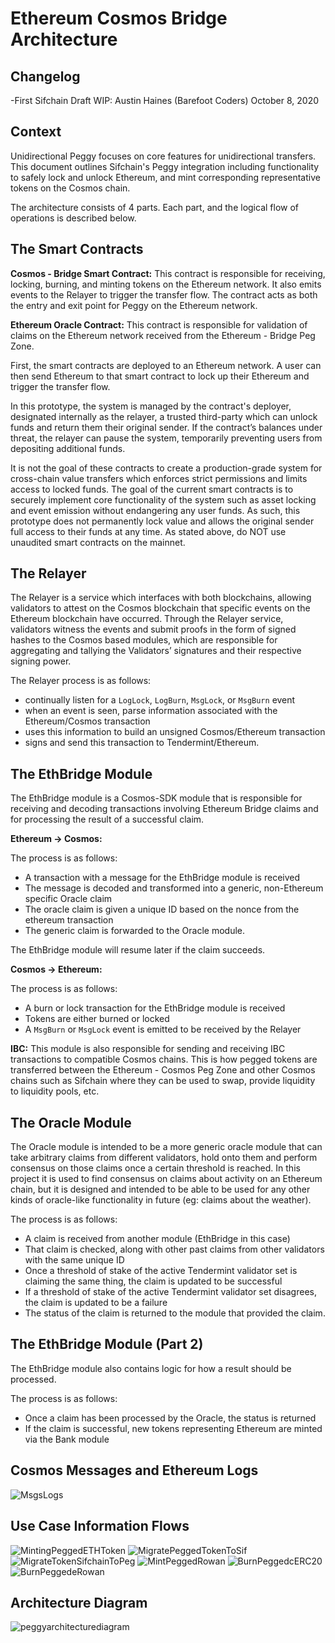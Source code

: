 # **Ethereum Cosmos Bridge Architecture**

## Changelog
-First Sifchain Draft WIP: Austin Haines (Barefoot Coders) October 8, 2020

## Context

Unidirectional Peggy focuses on core features for unidirectional transfers. This document outlines Sifchain's Peggy integration including functionality to safely lock and unlock Ethereum, and mint corresponding representative tokens on the Cosmos chain.

The architecture consists of 4 parts. Each part, and the logical flow of operations is described below.

## The Smart Contracts

**Cosmos - Bridge Smart Contract:** This contract is responsible for receiving, locking, burning, and minting tokens on the Ethereum network. It also emits events to the Relayer to trigger the transfer flow. The contract acts as both the entry and exit point for Peggy on the Ethereum network.

**Ethereum Oracle Contract:** This contract is responsible for validation of claims on the Ethereum network received from the Ethereum - Bridge Peg Zone. 

First, the smart contracts are deployed to an Ethereum network. A user can then send Ethereum to that smart contract to lock up their Ethereum and trigger the transfer flow.

In this prototype, the system is managed by the contract's deployer, designated internally as the relayer, a trusted third-party which can unlock funds and return them their original sender. If the contract’s balances under threat, the relayer can pause the system, temporarily preventing users from depositing additional funds.

It is not the goal of these contracts to create a production-grade system for cross-chain value transfers which enforces strict permissions and limits access to locked funds. The goal of the current smart contracts is to securely implement core functionality of the system such as asset locking and event emission without endangering any user funds. As such, this prototype does not permanently lock value and allows the original sender full access to their funds at any time. As stated above, do NOT use unaudited smart contracts on the mainnet.

## The Relayer

The Relayer is a service which interfaces with both blockchains, allowing validators to attest on the Cosmos blockchain that specific events on the Ethereum blockchain have occurred. Through the Relayer service, validators witness the events and submit proofs in the form of signed hashes to the Cosmos based modules, which are responsible for aggregating and tallying the Validators’ signatures and their respective signing power.

The Relayer process is as follows:

- continually listen for a `LogLock`, `LogBurn`, `MsgLock`, or `MsgBurn` event
- when an event is seen, parse information associated with the Ethereum/Cosmos transaction
- uses this information to build an unsigned Cosmos/Ethereum transaction
- signs and send this transaction to Tendermint/Ethereum.

## The EthBridge Module

The EthBridge module is a Cosmos-SDK module that is responsible for receiving and decoding transactions involving Ethereum Bridge claims and for processing the result of a successful claim.

**Ethereum -> Cosmos:**

The process is as follows:

- A transaction with a message for the EthBridge module is received
- The message is decoded and transformed into a generic, non-Ethereum specific Oracle claim
- The oracle claim is given a unique ID based on the nonce from the ethereum transaction
- The generic claim is forwarded to the Oracle module.

The EthBridge module will resume later if the claim succeeds.

**Cosmos -> Ethereum:**

The process is as follows:

- A burn or lock transaction for the EthBridge module is received
- Tokens are either burned or locked
- A `MsgBurn` or `MsgLock` event is emitted to be received by the Relayer

**IBC:** This module is also responsible for sending and receiving IBC transactions to compatible Cosmos chains. This is how pegged tokens are transferred between the Ethereum - Cosmos Peg Zone and other Cosmos chains such as Sifchain where they can be used to swap, provide liquidity to liquidity pools, etc.

## The Oracle Module

The Oracle module is intended to be a more generic oracle module that can take arbitrary claims from different validators, hold onto them and perform consensus on those claims once a certain threshold is reached. In this project it is used to find consensus on claims about activity on an Ethereum chain, but it is designed and intended to be able to be used for any other kinds of oracle-like functionality in future (eg: claims about the weather).

The process is as follows:

- A claim is received from another module (EthBridge in this case)
- That claim is checked, along with other past claims from other validators with the same unique ID
- Once a threshold of stake of the active Tendermint validator set is claiming the same thing, the claim is updated to be successful
- If a threshold of stake of the active Tendermint validator set disagrees, the claim is updated to be a failure
- The status of the claim is returned to the module that provided the claim.

## The EthBridge Module (Part 2)

The EthBridge module also contains logic for how a result should be processed.

The process is as follows:

- Once a claim has been processed by the Oracle, the status is returned
- If the claim is successful, new tokens representing Ethereum are minted via the Bank module

## Cosmos Messages and Ethereum Logs

![MsgsLogs](images/MsgsLogs.png)


## Use Case Information Flows

![MintingPeggedETHToken](images/MintingPeggedETHToken.png)
![MigratePeggedTokenToSif](images/MigratePeggedTokenToSif.png)
![MigrateTokenSifchainToPeg](images/MigrateTokenSifchainToPeg.png)
![MintPeggedRowan](images/MintPeggedRowan.png)
![BurnPeggedcERC20](images/BurnPeggedcERC20.png)
![BurnPeggedeRowan](images/BurnPeggedeRowan.png)



## Architecture Diagram

![peggyarchitecturediagram](./ethbridge.jpg)
